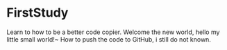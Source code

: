 # FirstStudy
Learn to how to be a better code copier.
Welcome the new world, hello my little small world!~
How to push the code to GitHub, i still do not known.
